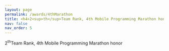 ```yaml
---
layout: page
permalink: /awards/4thMarathon
title: <h4>2<sup>th</sup>Team Rank, 4th Mobile Programming Marathon honor</h4>
nav: false
nav_order: 5
---
```


2<sup>th</sup>Team Rank, 4th Mobile Programming Marathon honor



